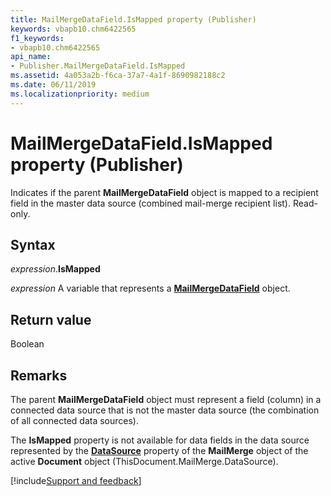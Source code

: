 ```yaml
---
title: MailMergeDataField.IsMapped property (Publisher)
keywords: vbapb10.chm6422565
f1_keywords:
- vbapb10.chm6422565
api_name:
- Publisher.MailMergeDataField.IsMapped
ms.assetid: 4a053a2b-f6ca-37a7-4a1f-8690982188c2
ms.date: 06/11/2019
ms.localizationpriority: medium
---
```



# MailMergeDataField.IsMapped property (Publisher)

Indicates if the parent **MailMergeDataField** object is mapped to a recipient field in the master data source (combined mail-merge recipient list). Read-only.


## Syntax

_expression_.**IsMapped**

_expression_ A variable that represents a **[MailMergeDataField](Publisher.MailMergeDataField.md)** object.


## Return value

Boolean


## Remarks

The parent **MailMergeDataField** object must represent a field (column) in a connected data source that is not the master data source (the combination of all connected data sources). 

The **IsMapped** property is not available for data fields in the data source represented by the **[DataSource](Publisher.MailMerge.DataSource.md)** property of the **MailMerge** object of the active **Document** object (ThisDocument.MailMerge.DataSource).


[!include[Support and feedback](~/includes/feedback-boilerplate.md)]